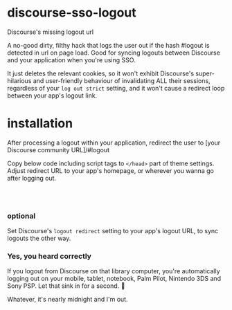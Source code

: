 # discourse-sso-logout
Discourse's missing logout url

A no-good dirty, filthy hack that logs the user out if the hash #logout is detected in url on page load. Good for syncing logouts between Discourse and your application when you're using SSO.

It just deletes the relevant cookies, so it won't exhibit Discourse's super-hilarious and user-friendly behaviour of invalidating ALL their sessions, regardless of your `log out strict` setting, and it won't cause a redirect loop between your app's logout link.

# installation
After processing a logout within your application, redirect the user to [your Discourse community URL]/#logout

Copy below code including script tags to `</head>` part of theme settings. Adjust redirect URL to your app's homepage, or wherever you wanna go after logging out.

<pre>
<script>
        if(window.location.hash=='#logout'){
                document.cookie = '_forum_session=;expires=Thu, 01 Jan 1970 00:00:01 GMT;';
                document.cookie = '_t=;expires=Thu, 01 Jan 1970 00:00:01 GMT;';
                document.location = 'https://www.example.com/';
        }
</script>
</pre>

### optional
Set Discourse's `logout redirect` setting to your app's logout URL, to sync logouts the other way.

### Yes, you heard correctly
If you logout from Discourse on that library computer, you're automatically logging out on your mobile, tablet, notebook, Palm Pilot, Nintendo 3DS and Sony PSP. Let that sink in for a second. 🤯

Whatever, it's nearly midnight and I'm out.
